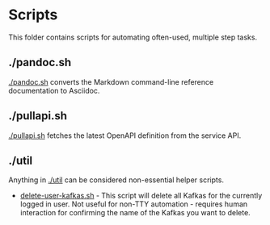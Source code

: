 # Scripts

This folder contains scripts for automating often-used, multiple step tasks.

## ./pandoc.sh

[./pandoc.sh](./pandoc.sh) converts the Markdown command-line reference documentation to Asciidoc.

## ./pullapi.sh

[./pullapi.sh](./pullapi.sh) fetches the latest OpenAPI definition from the service API.

## ./util

Anything in [./util](./util) can be considered non-essential helper scripts.

- [delete-user-kafkas.sh](./util/delete-user/kafkas.sh) - This script will delete all Kafkas for the currently logged in user. Not useful for non-TTY automation - requires human interaction for confirming the name of the Kafkas you want to delete.